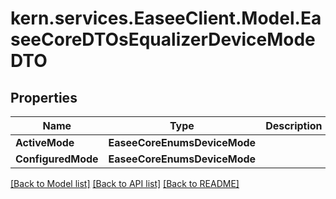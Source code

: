 # kern.services.EaseeClient.Model.EaseeCoreDTOsEqualizerDeviceModeDTO

## Properties

Name | Type | Description | Notes
------------ | ------------- | ------------- | -------------
**ActiveMode** | **EaseeCoreEnumsDeviceMode** |  | [optional] 
**ConfiguredMode** | **EaseeCoreEnumsDeviceMode** |  | [optional] 

[[Back to Model list]](../README.md#documentation-for-models) [[Back to API list]](../README.md#documentation-for-api-endpoints) [[Back to README]](../README.md)

